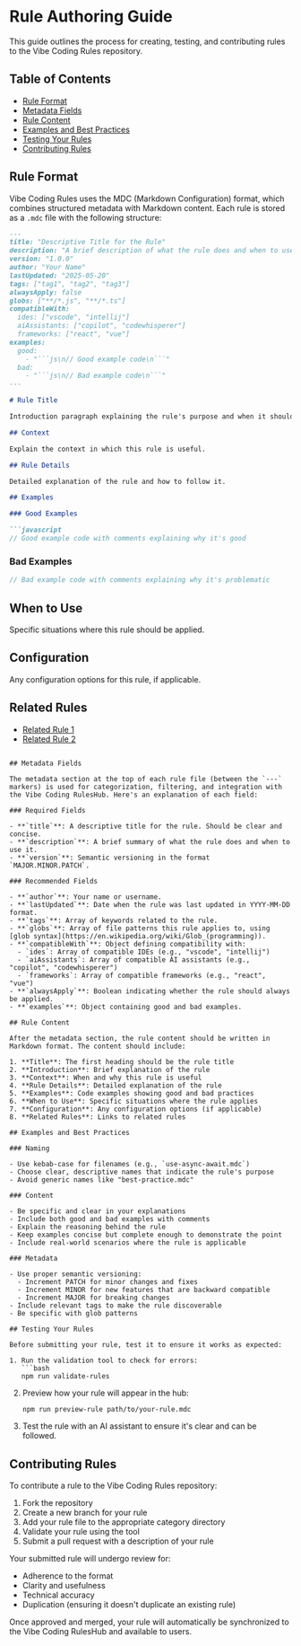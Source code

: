 # Rule Authoring Guide

This guide outlines the process for creating, testing, and contributing rules to the Vibe Coding Rules repository.

## Table of Contents

- [Rule Format](#rule-format)
- [Metadata Fields](#metadata-fields)
- [Rule Content](#rule-content)
- [Examples and Best Practices](#examples-and-best-practices)
- [Testing Your Rules](#testing-your-rules)
- [Contributing Rules](#contributing-rules)

## Rule Format

Vibe Coding Rules uses the MDC (Markdown Configuration) format, which combines structured metadata with Markdown content. Each rule is stored as a `.mdc` file with the following structure:

```markdown
---
title: "Descriptive Title for the Rule"
description: "A brief description of what the rule does and when to use it"
version: "1.0.0"
author: "Your Name"
lastUpdated: "2025-05-20"
tags: ["tag1", "tag2", "tag3"]
alwaysApply: false
globs: ["**/*.js", "**/*.ts"]
compatibleWith:
  ides: ["vscode", "intellij"]
  aiAssistants: ["copilot", "codewhisperer"]
  frameworks: ["react", "vue"]
examples:
  good:
    - "```js\n// Good example code\n```"
  bad:
    - "```js\n// Bad example code\n```"
---

# Rule Title

Introduction paragraph explaining the rule's purpose and when it should be applied.

## Context

Explain the context in which this rule is useful.

## Rule Details

Detailed explanation of the rule and how to follow it.

## Examples

### Good Examples

```javascript
// Good example code with comments explaining why it's good
```

### Bad Examples

```javascript
// Bad example code with comments explaining why it's problematic
```

## When to Use

Specific situations where this rule should be applied.

## Configuration

Any configuration options for this rule, if applicable.

## Related Rules

- [Related Rule 1](link-to-related-rule)
- [Related Rule 2](link-to-related-rule)
```

## Metadata Fields

The metadata section at the top of each rule file (between the `---` markers) is used for categorization, filtering, and integration with the Vibe Coding RulesHub. Here's an explanation of each field:

### Required Fields

- **`title`**: A descriptive title for the rule. Should be clear and concise.
- **`description`**: A brief summary of what the rule does and when to use it.
- **`version`**: Semantic versioning in the format `MAJOR.MINOR.PATCH`.

### Recommended Fields

- **`author`**: Your name or username.
- **`lastUpdated`**: Date when the rule was last updated in YYYY-MM-DD format.
- **`tags`**: Array of keywords related to the rule.
- **`globs`**: Array of file patterns this rule applies to, using [glob syntax](https://en.wikipedia.org/wiki/Glob_(programming)).
- **`compatibleWith`**: Object defining compatibility with:
  - `ides`: Array of compatible IDEs (e.g., "vscode", "intellij")
  - `aiAssistants`: Array of compatible AI assistants (e.g., "copilot", "codewhisperer")
  - `frameworks`: Array of compatible frameworks (e.g., "react", "vue")
- **`alwaysApply`**: Boolean indicating whether the rule should always be applied.
- **`examples`**: Object containing good and bad examples.

## Rule Content

After the metadata section, the rule content should be written in Markdown format. The content should include:

1. **Title**: The first heading should be the rule title
2. **Introduction**: Brief explanation of the rule
3. **Context**: When and why this rule is useful
4. **Rule Details**: Detailed explanation of the rule
5. **Examples**: Code examples showing good and bad practices
6. **When to Use**: Specific situations where the rule applies
7. **Configuration**: Any configuration options (if applicable)
8. **Related Rules**: Links to related rules

## Examples and Best Practices

### Naming

- Use kebab-case for filenames (e.g., `use-async-await.mdc`)
- Choose clear, descriptive names that indicate the rule's purpose
- Avoid generic names like "best-practice.mdc"

### Content

- Be specific and clear in your explanations
- Include both good and bad examples with comments
- Explain the reasoning behind the rule
- Keep examples concise but complete enough to demonstrate the point
- Include real-world scenarios where the rule is applicable

### Metadata

- Use proper semantic versioning:
  - Increment PATCH for minor changes and fixes
  - Increment MINOR for new features that are backward compatible
  - Increment MAJOR for breaking changes
- Include relevant tags to make the rule discoverable
- Be specific with glob patterns

## Testing Your Rules

Before submitting your rule, test it to ensure it works as expected:

1. Run the validation tool to check for errors:
   ```bash
   npm run validate-rules
   ```

2. Preview how your rule will appear in the hub:
   ```bash
   npm run preview-rule path/to/your-rule.mdc
   ```

3. Test the rule with an AI assistant to ensure it's clear and can be followed.

## Contributing Rules

To contribute a rule to the Vibe Coding Rules repository:

1. Fork the repository
2. Create a new branch for your rule
3. Add your rule file to the appropriate category directory
4. Validate your rule using the tool
5. Submit a pull request with a description of your rule

Your submitted rule will undergo review for:
- Adherence to the format
- Clarity and usefulness
- Technical accuracy
- Duplication (ensuring it doesn't duplicate an existing rule)

Once approved and merged, your rule will automatically be synchronized to the Vibe Coding RulesHub and available to users.
